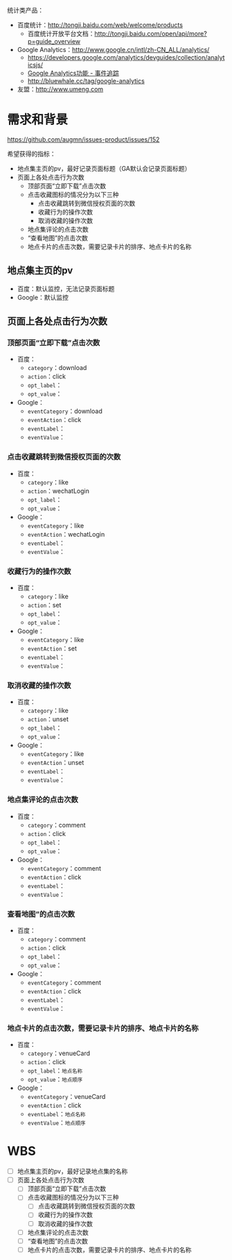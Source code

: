 统计类产品：

- 百度统计：http://tongji.baidu.com/web/welcome/products
  - 百度统计开放平台文档：http://tongji.baidu.com/open/api/more?p=guide_overview
- Google Analytics：http://www.google.cn/intl/zh-CN_ALL/analytics/
  - https://developers.google.com/analytics/devguides/collection/analyticsjs/
  - [Google Analytics功能 - 事件追踪](http://bluewhale.cc/2010-03-15/google-analytics-event-tracking.html)
  - http://bluewhale.cc/tag/google-analytics
- 友盟：http://www.umeng.com


# 需求和背景

https://github.com/augmn/issues-product/issues/152

希望获得的指标：

- 地点集主页的pv，最好记录页面标题（GA默认会记录页面标题）
- 页面上各处点击行为次数
  - 顶部页面“立即下载”点击次数
  - 点击收藏图标的情况分为以下三种
    - 点击收藏跳转到微信授权页面的次数
    - 收藏行为的操作次数
    - 取消收藏的操作次数
  - 地点集评论的点击次数
  - “查看地图”的点击次数
  - 地点卡片的点击次数，需要记录卡片的排序、地点卡片的名称


## 地点集主页的pv

- 百度：默认监控，无法记录页面标题
- Google：默认监控

## 页面上各处点击行为次数

### 顶部页面“立即下载”点击次数

- 百度：
  - `category`：download
  - `action`：click
  - `opt_label`：
  - `opt_value`：
- Google：
  - `eventCategory`：download
  - `eventAction`：click
  - `eventLabel`：
  - `eventValue`：

### 点击收藏跳转到微信授权页面的次数

- 百度：
  - `category`：like
  - `action`：wechatLogin
  - `opt_label`：
  - `opt_value`：
- Google：
  - `eventCategory`：like
  - `eventAction`：wechatLogin
  - `eventLabel`：
  - `eventValue`：

### 收藏行为的操作次数

- 百度：
  - `category`：like
  - `action`：set
  - `opt_label`：
  - `opt_value`：
- Google：
  - `eventCategory`：like
  - `eventAction`：set
  - `eventLabel`：
  - `eventValue`：

### 取消收藏的操作次数

- 百度：
  - `category`：like
  - `action`：unset
  - `opt_label`：
  - `opt_value`：
- Google：
  - `eventCategory`：like
  - `eventAction`：unset
  - `eventLabel`：
  - `eventValue`：

### 地点集评论的点击次数

- 百度：
  - `category`：comment
  - `action`：click
  - `opt_label`：
  - `opt_value`：
- Google：
  - `eventCategory`：comment
  - `eventAction`：click
  - `eventLabel`：
  - `eventValue`：

### 查看地图”的点击次数

- 百度：
  - `category`：comment
  - `action`：click
  - `opt_label`：
  - `opt_value`：
- Google：
  - `eventCategory`：comment
  - `eventAction`：click
  - `eventLabel`：
  - `eventValue`：

### 地点卡片的点击次数，需要记录卡片的排序、地点卡片的名称

- 百度：
  - `category`：venueCard
  - `action`：click
  - `opt_label`：`地点名称`
  - `opt_value`：`地点顺序`
- Google：
  - `eventCategory`：venueCard
  - `eventAction`：click
  - `eventLabel`：`地点名称`
  - `eventValue`：`地点顺序`


# WBS

- [ ] 地点集主页的pv，最好记录地点集的名称
- [ ] 页面上各处点击行为次数
  - [ ] 顶部页面“立即下载”点击次数
  - [ ] 点击收藏图标的情况分为以下三种
    - [ ] 点击收藏跳转到微信授权页面的次数
    - [ ] 收藏行为的操作次数
    - [ ] 取消收藏的操作次数
  - [ ] 地点集评论的点击次数
  - [ ] “查看地图”的点击次数
  - [ ] 地点卡片的点击次数，需要记录卡片的排序、地点卡片的名称
